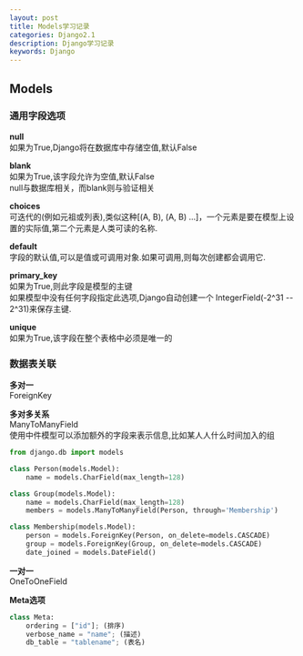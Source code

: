 ```yaml
---
layout: post
title: Models学习记录
categories: Django2.1
description: Django学习记录
keywords: Django
---
```


## Models

### 通用字段选项
**null**  
如果为True,Django将在数据库中存储空值,默认False

**blank**  
如果为True,该字段允许为空值,默认False  
null与数据库相关，而blank则与验证相关

**choices**  
可迭代的(例如元祖或列表),类似这种[(A, B), (A, B) ...]，一个元素是要在模型上设置的实际值,第二个元素是人类可读的名称.

**default**  
字段的默认值,可以是值或可调用对象.如果可调用,则每次创建都会调用它.

**primary_key**  
如果为True,则此字段是模型的主键  
如果模型中没有任何字段指定此选项,Django自动创建一个 IntegerField(-2^31 -- 2^31)来保存主键.

**unique**  
如果为True,该字段在整个表格中必须是唯一的


### 数据表关联
**多对一**  
ForeignKey

**多对多关系**  
ManyToManyField  
使用中件模型可以添加额外的字段来表示信息,比如某人人什么时间加入的组

```python
from django.db import models

class Person(models.Model):
    name = models.CharField(max_length=128)

class Group(models.Model):
    name = models.CharField(max_length=128)
    members = models.ManyToManyField(Person, through='Membership')

class Membership(models.Model):
    person = models.ForeignKey(Person, on_delete=models.CASCADE)
    group = models.ForeignKey(Group, on_delete=models.CASCADE)
    date_joined = models.DateField()
```
**一对一**  
OneToOneField


**Meta选项**  
```python
class Meta:
    ordering = ["id"]; (排序)
    verbose_name = "name"; (描述)
    db_table = "tablename"; (表名)
```

